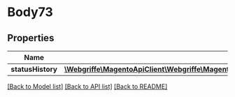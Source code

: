 # Body73

## Properties
Name | Type | Description | Notes
------------ | ------------- | ------------- | -------------
**statusHistory** | [**\Webgriffe\MagentoApiClient\Webgriffe\MagentoApiClient\Model\SalesDataOrderStatusHistoryInterface**](SalesDataOrderStatusHistoryInterface.md) |  | 

[[Back to Model list]](../README.md#documentation-for-models) [[Back to API list]](../README.md#documentation-for-api-endpoints) [[Back to README]](../README.md)


